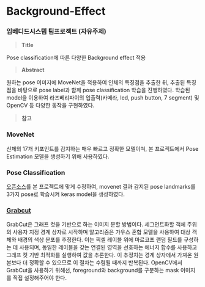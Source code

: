 # Background-Effect
### 임베디드시스템 팀프로젝트 (자유주제)

> **Title**

Pose classification에 따른 다양한 Background effect 적용

> **Abstract**

원하는 pose 이미지에 MoveNet을 적용하여 인체의 특징점을 추출한 뒤, 추출된 특징점을 바탕으로 pose label과 함께 pose classification 학습을 진행하였다. 학습된 model을 이용하여 라즈베리파이의 입출력(카메라, led, push button, 7 segment) 및 OpenCV 등 다양한 동작을 구현하였다.

> **참고**
### MoveNet
신체의 17개 키포인트를 감지하는 매우 빠르고 정확한 모델이며, 본 프로젝트에서 Pose Estimation 모델을 생성하기 위해 사용하였다.

### Pose Classification
[오픈소스](https://www.tensorflow.org/lite/tutorials/pose_classification?hl=ko)를 본 프로젝트에 맞게 수정하여, movenet 결과 감지된 pose landmarks를 3가지 pose로 학습시켜 keras model을 생성하였다.

### [Grabcut](https://en.wikipedia.org/wiki/GrabCut)
GrabCut은 그래프 컷을 기반으로 하는 이미지 분할 방법이다. 세그먼트화할 객체 주위의 사용자 지정 경계 상자로 시작하며 알고리즘은 가우스 혼합 모델을 사용하여 대상 객체와 배경의 색상 분포를 추정한다. 이는 픽셀 레이블 위에 마르코프 랜덤 필드를 구성하는 데 사용되며, 동일한 레이블을 갖는 연결된 영역을 선호하는 에너지 함수를 사용하고 그래프 컷 기반 최적화를 실행하여 값을 추론한다. 이 추정치는 경계 상자에서 가져온 원본보다 더 정확할 수 있으므로 이 절차는 수렴될 때까지 반복된다. OpenCV에서 GrabCut을 사용하기 위해선, foreground와 background를 구분하는 mask 이미지를 직접 설정해주어야 한다.
